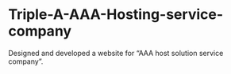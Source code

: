 # Triple-A-AAA-Hosting-service-company
Designed and developed a website for “AAA host solution service  company”.
